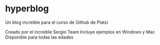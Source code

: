 # hyperblog
Un blog increible para el curso de Github de Platzi

Creado por el increible Sergio Team 
Incluye  ejemplos  en Windows y Mac
Disponible para todas las edades